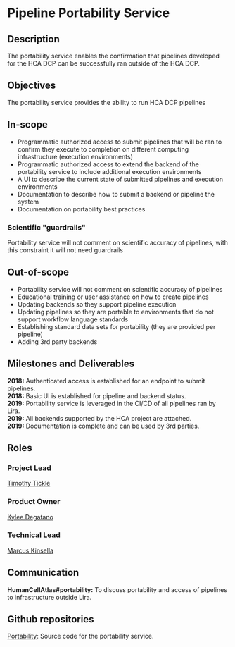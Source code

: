 # Pipeline Portability Service

## Description

The portability service enables the confirmation that pipelines developed for the HCA DCP can be successfully ran outside of the HCA DCP.

## Objectives

The portability service provides the ability to run HCA DCP pipelines 

## In-scope

* Programmatic authorized access to submit pipelines that will be ran to confirm they execute to completion on different computing infrastructure (execution environments)
* Programmatic authorized access to extend the backend of the portability service to include additional execution environments
* A UI to describe the current state of submitted pipelines and execution environments
* Documentation to describe how to submit a backend or pipeline the system
* Documentation on portability best practices

### Scientific "guardrails"

Portability service will not comment on scientific accuracy of pipelines, with this constraint it will not need guardrails

## Out-of-scope

* Portability service will not comment on scientific accuracy of pipelines
* Educational training or user assistance on how to create pipelines
* Updating backends so they support pipeline execution
* Updating pipelines so they are portable to environments that do not support workflow language standards
* Establishing standard data sets for portability (they are provided per pipeline)
* Adding 3rd party backends

## Milestones and Deliverables

__2018:__ Authenticated access is established for an endpoint to submit pipelines.   
__2018:__ Basic UI is established for pipeline and backend status.   
__2019:__ Portability service is leveraged in the CI/CD of all pipelines ran by Lira.   
__2019:__ All backends supported by the HCA project are attached.   
__2019:__ Documentation is complete and can be used by 3rd parties.   

## Roles
### Project Lead
[Timothy Tickle](mailto:ttickle@broadinstitute.org)

### Product Owner
[Kylee Degatano](mailto:kdegatano@broadinstitute.org)

### Technical Lead
[Marcus Kinsella](mailto:mkinsella@chanzuckerberg.com)

## Communication

__HumanCellAtlas#portability:__ To discuss portability and access of pipelines to infrastructure outside Lira.

## Github repositories
[Portability](https://github.com/HumanCellAtlas/portability):  Source code for the portability service.
